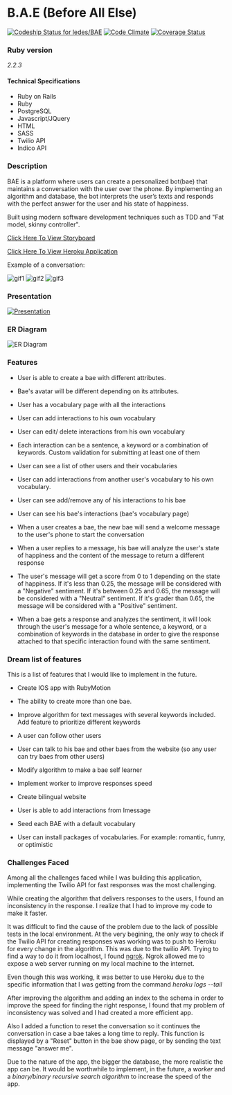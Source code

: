 # B.A.E (Before All Else)
[ ![Codeship Status for ledes/BAE](https://codeship.com/projects/66a1d520-42b3-0133-a1f9-1eb5f82d52fc/status?branch=master)](https://codeship.com/projects/103829)
[![Code Climate](https://codeclimate.com/github/ledes/BAE/badges/gpa.svg)](https://codeclimate.com/github/ledes/BAE)
[![Coverage Status](https://coveralls.io/repos/ledes/BAE/badge.svg?branch=master&service=github)](https://coveralls.io/github/ledes/BAE?branch=master)


### Ruby version

*2.2.3*

#### Technical Specifications

  - Ruby on Rails
  - Ruby
  - PostgreSQL
  - Javascript/JQuery
  - HTML
  - SASS
  - Twilio API
  - Indico API

###  Description

BAE is a platform where users can create a personalized bot(bae) that maintains a conversation with the user over the phone. By implementing an algorithm and database, the bot interprets the user’s texts and responds with the perfect answer for the user and his state of happiness.

Built using modern software development techniques such as TDD and "Fat model, skinny controller".

[Click Here To View Storyboard](https://trello.com/b/nSJUDmf7/bae)

[Click Here To View Heroku Application](https://protected-sands-5404.herokuapp.com/)

Example of a conversation:

![gif1](http://cdn.makeagif.com/media/12-03-2015/sqHSBS.gif)
![gif2](http://cdn.makeagif.com/media/12-03-2015/kPQHYW.gif)
![gif3](http://cdn.makeagif.com/media/12-03-2015/9fJn5-.gif)

### Presentation

[![Presentation](http://i.imgur.com/6JMggH9.png)](https://vimeo.com/143484288)

###  ER Diagram

![ER Diagram](http://i.imgur.com/Jk84Cfd.png)

### Features

* User is able to create a bae with different attributes.

* Bae's avatar will be different depending on its attributes.

* User has a vocabulary page with all the interactions

* User can add interactions to his own vocabulary

* User can edit/ delete interactions from his own vocabulary

* Each interaction can be a sentence, a keyword or a combination of keywords. Custom validation for submitting at least one of them

* User can see a list of other users and their vocabularies

* User can add interactions from another user's vocabulary to his own vocabulary.

* User can see add/remove any of his interactions to his bae

* User can see his bae's interactions (bae's vocabulary page)

* When a user creates a bae, the new bae will send a welcome message to the user's phone to start the conversation

* When a user replies to a message, his bae will analyze the user's state of happiness and the content of the message to return a different response

* The user's message will get a score from 0 to 1 depending on the state of happiness.
  If it's less than 0.25, the message will be considered with a "Negative" sentiment.
  If it's between 0.25 and 0.65, the message will be considered with a "Neutral" sentiment.
  If it's grader than 0.65, the message will be considered with a "Positive" sentiment.

* When a bae gets a response and analyzes the sentiment, it will look through the user's message for a whole sentence, a keyword, or a combination of keywords in the database in order to give the response attached to that specific interaction found with the same sentiment.

### Dream list of features

This is a list of features that I would like to implement in the future.

* Create IOS app with RubyMotion

* The ability to create more than one bae.

* Improve algorithm for text messages with several keywords included.
  Add feature to prioritize different keywords

* A user can follow other users

* User can talk to his bae and other baes from the website (so any user can try baes from other users)

* Modify algorithm to make a bae self learner

* Implement worker to improve responses speed

* Create bilingual website

* User is able to add interactions from Imessage

* Seed each BAE with a default vocabulary

* User can install packages of vocabularies. For example: romantic, funny, or optimistic


###  Challenges Faced

Among all the challenges faced while I was building this application,
implementing the Twilio API for fast responses was the most challenging.

While creating the algorithm that delivers responses to the users, I found an inconsistency in the response. I realize that I had to improve my code to make it faster.

It was difficult to find the cause of the problem due to the lack of possible tests in the local environment. At the very begining, the only way to check if the Twilio API for creating responses was working was to push to Heroku for every change in the algorithm. This was due to the twilio API.
Trying to find a way to do it from localhost, I found [ngrok](https://ngrok.com/). Ngrok allowed me to expose a web server running on my local machine to the internet.

Even though this was working, it was better to use Heroku due to the specific information
that I was getting from the command *heroku logs --tail*

After improving the algorithm and adding an index to the schema in order to improve the speed for finding the right response, I found that my problem of inconsistency was solved and I had created a more efficient app.

Also I added a function to reset the conversation so it continues the conversation in case a bae takes a long time to reply. This function is displayed by
a "Reset" button in the bae show page, or by sending the text message "answer me".

Due to the nature of the app, the bigger the database, the more realistic the app can be. It would be worthwhile to implement, in the future, a *worker* and a *binary/binary recursive search algorithm* to increase the speed of the app.
